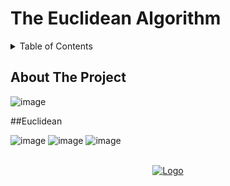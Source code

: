 # The Euclidean Algorithm

<!-- Improved compatibility of back to top link: See: https://github.com/othneildrew/Best-README-Template/pull/73 -->
<a name="readme-top"></a>
 <a href="https://github.com/github_username/repo_name">
 </a>
<!-- TABLE OF CONTENTS -->
<details>
  <summary>Table of Contents</summary>
  <ol>
    <li>
      <a href="#about-the-project">About The Project</a>
    </li>
    <li><a href="#Euclidean">The Euclidean Algorithm</a></li>
    <li><a href="#roadmap">Extended Euclidean Algorithm</a></li>
    <li><a href="#contributing">Before CODING</a></li>
    
  </ol>
</details>

<!-- ABOUT THE PROJECT -->
## About The Project

![image](https://user-images.githubusercontent.com/36562531/200142171-502443ac-66ed-4f84-81fe-ce455732fc65.png)

##Euclidean

![image](https://user-images.githubusercontent.com/36562531/200142442-0ea10822-90d2-407b-9db2-7f0bdc864428.png)
![image](https://user-images.githubusercontent.com/36562531/200142454-0d21a1f5-dd19-4071-870b-bb417d06ddc9.png)
![image](https://user-images.githubusercontent.com/36562531/200142466-2c080bee-6bb3-4e43-b563-bcc5f638195d.png)




<!-- PROJECT LOGO -->
<br />
<div align="center">
  <a href="https://github.com/MohammedTAgha/Brain-fu__n/blob/master/GCD/ExEuclidean.py">
    <img src="https://user-images.githubusercontent.com/36562531/200141769-96ee006f-03e0-4ccc-9db5-6e043df9046a.png" alt="Logo" >
  </a>


</div>



